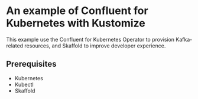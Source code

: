 # An example of Confluent for Kubernetes with Kustomize

This example use the Confluent for Kubernetes Operator to provision Kafka-related resources, and Skaffold to improve developer experience.

## Prerequisites

- Kubernetes
- Kubectl
- Skaffold
